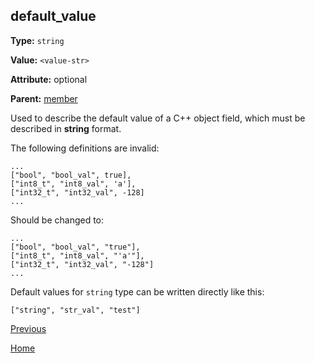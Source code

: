 ## default_value ##

**Type:** `string`

**Value:** `<value-str>`

**Attribute:** optional

**Parent:** [member](member.md)

Used to describe the default value of a C++ object field, which must be described in **string** format.

The following definitions are invalid:

    ...
    ["bool", "bool_val", true],
    ["int8_t", "int8_val", 'a'],
    ["int32_t", "int32_val", -128]
    ...
    

Should be changed to:

    ...
    ["bool", "bool_val", "true"],
    ["int8_t", "int8_val", "'a'"],
    ["int32_t", "int32_val", "-128"]
    ...

Default values for `string` type can be written directly like this:

    ["string", "str_val", "test"]

[Previous](../schema.md)

[Home](../../../README.md)